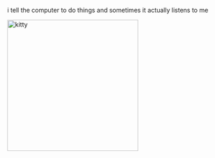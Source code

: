 i tell the computer to do things and sometimes it actually listens to me
<!--START_SECTION:update_image-->
<img src=https://raw.githubusercontent.com/sneakykestrel/sneakykestrel/main/.github/images/cat-water-2.gif height="" width="300" align=left alt=kitty />
<!--END_SECTION:update_image-->

